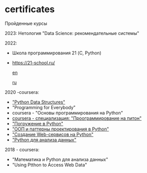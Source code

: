 # certificates
Пройденные курсы

 
2023:
Нетология "Data Science:  рекомендательные системы"

2022:
 - Школа программирования 21 (C, Python)
 - 
   https://21-school.ru/
   
   [en](https://github.com/Tweety-7/certificates/blob/master/photo_2023-03-04_18-18-27.jpg)
   
   [ru](https://github.com/Tweety-7/certificates/blob/master/photo_2023-03-04_18-18-32.jpg)
   

2020 -coursera:
  - ["Python Data Structures"](https://github.com/Tweety-7/certificates/blob/master/Coursera_Python_Data%20Structures.pdf)
  - "Programming for Everybody"
  - coursera - "Основы программирования на Python"
  - [coursera - специализация: "Проограммирование на питон"](https://github.com/Tweety-7/certificates/blob/master/Coursera_%D1%81%D0%BF%D0%B5%D1%86%D0%B8%D0%B0%D0%BB%D0%B8%D0%B7%D0%B0%D1%86%D0%B8%D1%8F.pdf)
  - ["Погружение в Python"](https://github.com/Tweety-7/certificates/blob/master/Coursera_%D0%BF%D0%BE%D0%B3%D1%80%D1%83%D0%B6%D0%B5%D0%BD%D0%B8%D0%B5%20%D0%B2%20%D1%80%D0%BD%D0%B5%20%D0%B2%20python.pdf)
  - ["ООП и паттерны проектирования в Python"](https://github.com/Tweety-7/certificates/blob/master/Coursera_%D0%9E%D0%9E%D0%9F.pdf)
  - ["Создание Web-сервисов на Python"](https://github.com/Tweety-7/certificates/blob/master/Coursera_web.pdf)
  - ["Python для анализа данных"](https://github.com/Tweety-7/certificates/blob/master/Coursera_python_%D0%B4%D0%BB%D1%8F_%D0%B0%D0%BD%D0%B0%D0%BB%D0%B8%D0%B7%D0%B0_%D0%B4%D0%B0%D0%BD%D0%BD%D1%8B%D1%85.pdf)
  
2018 - coursera:
  - "Математика и Python для анализа данных"
  - "Using Ptthon to Access Web Data"
